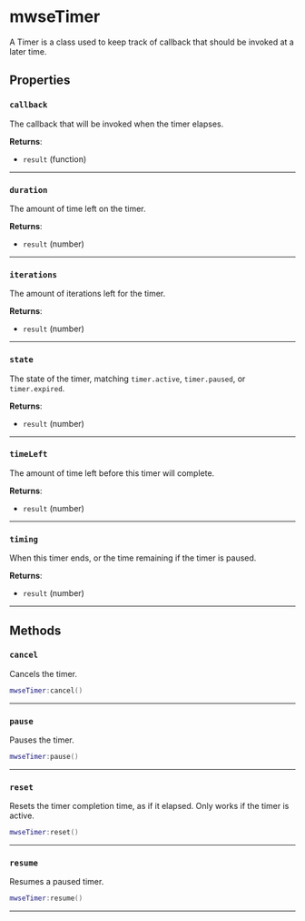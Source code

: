 # mwseTimer

A Timer is a class used to keep track of callback that should be invoked at a later time.

## Properties

### `callback`

The callback that will be invoked when the timer elapses.

**Returns**:

* `result` (function)

***

### `duration`

The amount of time left on the timer.

**Returns**:

* `result` (number)

***

### `iterations`

The amount of iterations left for the timer.

**Returns**:

* `result` (number)

***

### `state`

The state of the timer, matching `timer.active`, `timer.paused`, or `timer.expired`.

**Returns**:

* `result` (number)

***

### `timeLeft`

The amount of time left before this timer will complete.

**Returns**:

* `result` (number)

***

### `timing`

When this timer ends, or the time remaining if the timer is paused.

**Returns**:

* `result` (number)

***

## Methods

### `cancel`

Cancels the timer.

```lua
mwseTimer:cancel()
```

***

### `pause`

Pauses the timer.

```lua
mwseTimer:pause()
```

***

### `reset`

Resets the timer completion time, as if it elapsed. Only works if the timer is active.

```lua
mwseTimer:reset()
```

***

### `resume`

Resumes a paused timer.

```lua
mwseTimer:resume()
```

***

